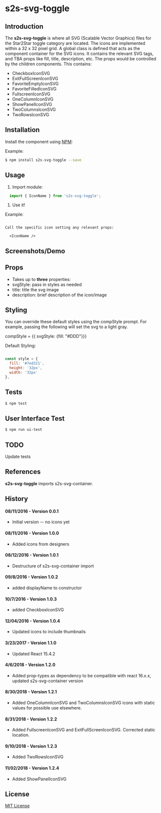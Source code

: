 s2s-svg-toggle
=========

Introduction
------------

The **s2s-svg-toggle** is where all SVG (Scalable Vector Graphics) files for the Star2Star toggle category are located. The icons are implemented within a 32 x 32 pixel grid. A global class is defined that acts as the component container for the SVG icons. It contains the relevant SVG tags, and TBA props like fill, title, description, etc. The props would be controlled by the children components. This contains: 

  - CheckboxIconSVG
  - ExitFullScreenIconSVG
  - FavoriteEmptyIconSVG
  - FavoriteFilledIconSVG
  - FullscreenIconSVG
  - OneColumnIconSVG
  - ShowPanelIconSVG
  - TwoColumnsIconSVG
  - TwoRowsIconSVG


Installation
------------

Install the component using [NPM](https://www.npmjs.com/):

Example:

```sh
$ npm install s2s-svg-toggle --save
```

Usage
-----

1.	Import module:

```js
  import { IconName } from 's2s-svg-toggle';
```

1.	Use it!

Example:
```

Call the specific icon setting any relevant props:

  <IconName />

```



Screenshots/Demo
----------------


Props
-----

-	Takes up to **three** properties:
  - svgStyle: pass in styles as needed
  - title: title the svg image
  - description: brief description of the icon/image

Styling
-------
You can override these default styles using the compStyle prompt. For example, passing the following will set the svg to a light gray.

  compStyle = {{ svgStyle: {fill: "#DDD"}}}

  Default Styling:

```js

const style = {
  fill: '#7ed321',
  height: '32px',
  width: '32px'
},

```

Tests
-----

```sh
$ npm test
```

User Interface Test
-------------------

```sh
$ npm run ui-test
```

TODO
----

Update tests

References
----------

**s2s-svg-toggle** imports s2s-svg-container.

History
-------

#### 08/11/2016 - Version 0.0.1

-	Initial version -- no icons yet

#### 08/11/2016 - Version 1.0.0

-	Added icons from designers

#### 08/12/2016 - Version 1.0.1

-	Destructure of s2s-svg-container import

#### 09/8/2016 - Version 1.0.2

-	added displayName to constructor

#### 10/7/2016 - Version 1.0.3

-	added CheckboxIconSVG

#### 12/04/2016 - Version 1.0.4

- Updated icons to include thumbnails

#### 3/23/2017 - Version 1.1.0

- Updated React 15.4.2

#### 4/6/2018 - Version 1.2.0

-	Added prop-types as dependency to be compatible with react 16.x.x, updated s2s-svg-container version

#### 8/30/2018 - Version 1.2.1

-	Added OneColumnIconSVG and TwoColumnsIconSVG icons with static values for possible use elsewhere.

#### 8/31/2018 - Version 1.2.2

-	Added FullscreenIconSVG and ExitFullScreenIconSVG. Corrected static location.

#### 9/10/2018 - Version 1.2.3

-	Added TwoRowsIconSVG

#### 11/02/2018 - Version 1.2.4

-	Added ShowPanelIconSVG

License
-------

[MIT License](http://opensource.org/licenses/MIT)
